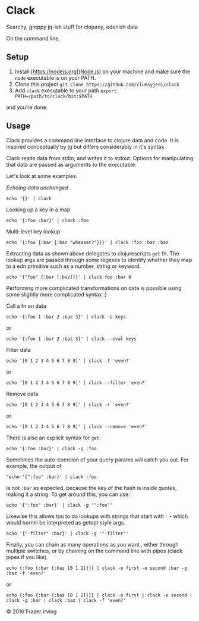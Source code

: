 # Clack

Searchy, greppy jq-ish stuff for clojurey, edenish data

On the command line.

## Setup

1. Install [https://nodejs.org](Node.js) on your machine and make sure the `node` executable is on your PATH.
1. Clone this project `git clone https://github.com/clumsyjedi/clack`
1. Add `clack` executable to your path `export PATH=/path/to/clack/bin:$PATH`

and you're done.

## Usage

Clack provides a command line interface to clojure data and code. It is inspired conceptually by [jq](https://github.com/stedolan/jq) but differs considerably in it's syntax.

Clack reads data from stdin, and writes it to stdout. Options for manipulating that data are passed as arguments to the executable.

Let's look at some examples:

*Echoing data unchanged*

```
echo '{}' | clack
```

Looking up a key in a map

```
echo '{:foo :bar}' | clack :foo
```

Multi-level key lookup

```
echo '{:foo {:bar {:baz "whaaaat?"}}}' | clack :foo :bar :baz
```

Extracting data as shown above delegates to clojurescripts `get` fn. The lookup args are passed through some regexes to identify whether they map to a edn primitive such as a number, string or keyword.

```
echo '{"foo" {:bar [:baz]}}' | clack foo :bar 0
```

Performing more complicated transformations on data is possible using some slightly more complicated syntax :)

Call a fn on data

```
echo '{:foo 1 :bar 2 :baz 3}' | clack -e keys
```
or
```
echo '{:foo 1 :bar 2 :baz 3}' | clack --eval keys
```

Filter data

```
echo '[0 1 2 3 4 5 6 7 8 9]' | clack -f 'even?'
```
or
```
echo '[0 1 2 3 4 5 6 7 8 9]' | clack --filter 'even?'
```

Remove data

```
echo '[0 1 2 3 4 5 6 7 8 9]' | clack -r 'even?'
```
or
```
echo '[0 1 2 3 4 5 6 7 8 9]' | clack --remove 'even?'
```

There is also an explicit syntax for `get`:

```
echo '{:foo :bar}' | clack -g :foo
```

Sometimes the auto-coercion of your query params will catch you out. For example, the output of 

```
"echo '{":foo" :bar}' | clack :foo
```

Is not `:bar` as expected, because the key of the hash is inside quotes, making it a string. To get around this, you can use:

```
echo '{":foo" :bar}' | clack -g '":foo"'
```

Likewise this allows tou to do lookups with strings that start with `-` - which would normll be interpreted as getopt style args.

```
echo '{"-filter" :bar}' | clack -g '"-filter"'
```

Finally, you can chain as many operations as you want , either through multiple switches, or by chaining on the command line with pipes (clack pipes if you like).

```
echo {:foo {:bar {:baz [0 1 2]}}} | clack -e first -e second :bar -g :baz -f 'even?'
```
or
```
echo {:foo {:bar {:baz [0 1 2]}}} | clack -e first | clack -e second | clack -g :bar | clack :baz | clack -f 'even?'
```

&copy; 2016 Frazer Irving
